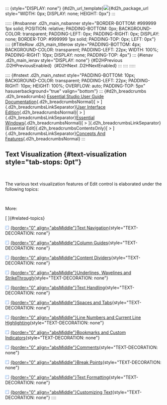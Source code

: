 ::: {style="DISPLAY: none"}
[](ms-xhelp:///?Id=d2h_url_template){#d2h_url_template}![](!package_url!){#d2h_package_url style="WIDTH: 0px; DISPLAY: none; HEIGHT: 0px"}
:::

::::: {#nsbanner .d2h_main_nsbanner style="BORDER-BOTTOM: #999999 1px solid; POSITION: relative; PADDING-BOTTOM: 0px; BACKGROUND-COLOR: transparent; PADDING-LEFT: 0px; PADDING-RIGHT: 0px; DISPLAY: none; BORDER-TOP: #999999 1px solid; PADDING-TOP: 0px; LEFT: 0px"}
:::: {#TitleRow .d2h_main_titlerow style="PADDING-BOTTOM: 4px; BACKGROUND-COLOR: transparent; PADDING-LEFT: 22px; WIDTH: 100%; PADDING-RIGHT: 10px; DISPLAY: none; PADDING-TOP: 4px"}
::: {#ienav .d2h_main_ienav style="DISPLAY: none"}
[](ms-xhelp:///?Id=a39110e0-a530-4fe5-bc15-41cf6b98e149){#D2HPrevious .D2HPreviousEnabled}  [](ms-xhelp:///?Id=a89dac2b-d19c-437b-9b66-fd30f61c063a){#D2HNext .D2HNextEnabled}
:::
::::
:::::

:::: {#nstext .d2h_main_nstext style="PADDING-BOTTOM: 10px; BACKGROUND-COLOR: transparent; PADDING-LEFT: 22px; PADDING-RIGHT: 10px; HEIGHT: 100%; OVERFLOW: auto; PADDING-TOP: 5px" hasuserbackground="true" valign="bottom"}
::: {#d2h_breadcrumbs .d2h_breadcrumbs}
[Essential Studio User Guide Documentation](ms-xhelp:///?Id=12457748-09e3-4d74-a240-8e049cedf030){.d2h_breadcrumbsNormal}[ \> ]{.d2h_breadcrumbsLinkSeparator}[User Interface Edition](ms-xhelp:///?Id=c29296b7-531c-413b-a0ec-488ca1f7f669){.d2h_breadcrumbsNormal}[ \> ]{.d2h_breadcrumbsLinkSeparator}[Essential Windows](ms-xhelp:///?Id=e60759d8-47a4-4570-9d7a-16a68d63f2ea){.d2h_breadcrumbsNormal}[ \> ]{.d2h_breadcrumbsLinkSeparator}[Essential Edit]{.d2h_breadcrumbsContentsOnly}[ \> ]{.d2h_breadcrumbsLinkSeparator}[Concepts And Features](ms-xhelp:///?Id=7c39cee6-8434-4711-a18e-efaba8ac85c0){.d2h_breadcrumbsNormal}
:::

## Text Visualization {#text-visualization style="tab-stops: 0pt"}

 

The various text visualization features of Edit control is elaborated under the following topics:

 

More:

[ ]{#related-topics}

[![](button.gif){border="0" align="absMiddle"}Text Navigation](ms-xhelp:///?Id=a89dac2b-d19c-437b-9b66-fd30f61c063a){style="TEXT-DECORATION: none"}

[![](button.gif){border="0" align="absMiddle"}Column Guides](ms-xhelp:///?Id=e8638d74-5452-47ca-884f-368b1bfa1281){style="TEXT-DECORATION: none"}

[![](button.gif){border="0" align="absMiddle"}Content Dividers](ms-xhelp:///?Id=1b6d4b82-a770-419b-b73c-4e4a069abb14){style="TEXT-DECORATION: none"}

[![](button.gif){border="0" align="absMiddle"}Underlines, Wavelines and StrikeThrough](ms-xhelp:///?Id=aee641e1-a619-47b1-b15f-9cfd0560002d){style="TEXT-DECORATION: none"}

[![](button.gif){border="0" align="absMiddle"}Text Handling](ms-xhelp:///?Id=72e57690-17db-4c2b-9f0e-3b674026fdb9){style="TEXT-DECORATION: none"}

[![](button.gif){border="0" align="absMiddle"}Spaces and Tabs](ms-xhelp:///?Id=6c43ad3f-303d-41c9-8532-630d60b29db1){style="TEXT-DECORATION: none"}

[![](button.gif){border="0" align="absMiddle"}Line Numbers and Current Line Highlighting](ms-xhelp:///?Id=e8e6ff8d-a87b-46f4-9faa-2021945c017d){style="TEXT-DECORATION: none"}

[![](button.gif){border="0" align="absMiddle"}Bookmarks and Custom Indicators](ms-xhelp:///?Id=b67a3812-e17c-4641-9220-2493e4434b4e){style="TEXT-DECORATION: none"}

[![](button.gif){border="0" align="absMiddle"}Comments](ms-xhelp:///?Id=de534b6d-d21c-4dc6-885f-6a6905b5383b){style="TEXT-DECORATION: none"}

[![](button.gif){border="0" align="absMiddle"}Break Points](ms-xhelp:///?Id=a847a1db-9b9a-4a3e-a9ad-81513e46df34){style="TEXT-DECORATION: none"}

[![](button.gif){border="0" align="absMiddle"}Text Formatting](ms-xhelp:///?Id=d3f2ad65-6b54-4465-9910-b92f5441d745){style="TEXT-DECORATION: none"}

[![](button.gif){border="0" align="absMiddle"}Customizing Text](ms-xhelp:///?Id=2c9285a4-9fd3-430f-b1e3-205c3078e904){style="TEXT-DECORATION: none"}
::::

